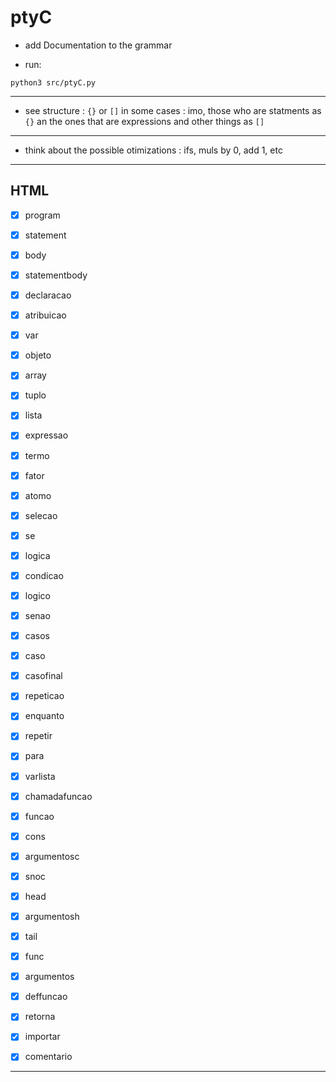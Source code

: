 # ptyC

- add Documentation to the grammar

- run:

```
python3 src/ptyC.py
```

-----------


- see structure : `{}` or `[]` in some cases : imo, those who are statments as `{}` an the ones that are expressions and other things as `[]` 



------------

- think about the possible otimizations : ifs, muls by 0, add 1, etc


------------------

## HTML

- [x] program
- [x] statement
- [x] body
- [x] statementbody
- [x] declaracao
- [x] atribuicao
- [x] var
- [x] objeto
- [x] array     
- [x] tuplo
- [x] lista
- [x] expressao
- [x] termo
- [x] fator
- [x] atomo
- [x] selecao
- [x] se
- [x] logica
- [x] condicao
- [x] logico
- [x] senao
- [x] casos 
- [x] caso 
- [x] casofinal 
- [x] repeticao
- [x] enquanto
- [x] repetir
- [x] para
- [x] varlista
- [x] chamadafuncao
- [x] funcao
- [x] cons
- [x] argumentosc
- [x] snoc
- [x] head
- [x] argumentosh
- [x] tail
- [x] func
- [x] argumentos
- [x] deffuncao
- [x] retorna
- [x] importar
- [x] comentario


-------------------
